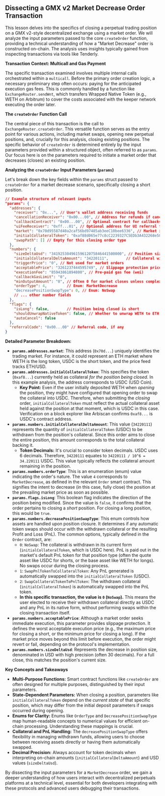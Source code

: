 ## Dissecting a GMX v2 Market Decrease Order Transaction

This lesson delves into the specifics of closing a perpetual trading position on a GMX v2-style decentralized exchange using a market order. We will analyze the input parameters passed to the core `createOrder` function, providing a technical understanding of how a "Market Decrease" order is constructed on-chain. The analysis uses insights typically gained from inspecting transactions via tools like Tenderly.

**Transaction Context: Multicall and Gas Payment**

The specific transaction examined involves multiple internal calls orchestrated within a `multicall`. Before the primary order creation logic, a necessary preliminary step often occurs: paying for the anticipated execution gas fees. This is commonly handled by a function like `ExchangeRouter.sendWnt`, which transfers Wrapped Native Token (e.g., WETH on Arbitrum) to cover the costs associated with the keeper network executing the order later.

**The `createOrder` Function Call**

The central piece of this transaction is the call to `ExchangeRouter.createOrder`. This versatile function serves as the entry point for various actions, including market swaps, opening new perpetual positions, and, crucially for this analysis, closing existing positions. The specific behavior of `createOrder` is determined entirely by the input parameters provided within a structured object, often referred to as `params`. Our focus here is on the parameters required to initiate a market order that decreases (closes) an existing position.

**Analyzing the `createOrder` Input Parameters (`params`)**

Let's break down the key fields within the `params` struct passed to `createOrder` for a market decrease scenario, specifically closing a short position.

```json
// Example structure of relevant inputs
"params": {
  "addresses": {
    "receiver": "0x...", // User's wallet address receiving funds
    "cancellationReceiver": "0x00...00", // Address for refunds if cancelled
    "callbackContract": "0x00...00", // Optional contract for callbacks
    "uiFeeReceiver": "0xff...01", // Optional address for UI referral fees
    "market": "0x70d95587d40a2caf56bd97485ab3eeC10bee6336", // Market identifier
    "initialCollateralToken": "0xaf88d065e77c8cC2239327C5EDb3A432268e5831", // Current collateral token (USDC)
    "swapPath": [] // Empty for this closing order type
  },
  "numbers": {
    "sizeDeltaUsd": "34192530496159612075846441500000", // Position size reduction (USD, 30 decimals)
    "initialCollateralDeltaAmount": "34220111",        // Collateral withdrawal amount (USDC, 6 decimals)
    "triggerPrice": "0", // Not used for market orders
    "acceptablePrice": "3261237444595749", // Slippage protection price (relevant for execution)
    "executionFee": "85943861894800", // Pre-paid gas fee (wei)
    "callbackGasLimit": "0",
    "minOutputAmount": "0", // Often 0 for market closes unless complex swaps involved
    "orderType": 4,         // Enum: MarketDecrease
    "decreasePositionSwapType": 0, // Enum: NoSwap
    // ... other number fields
  },
  "flags": {
    "isLong": false,        // Position being closed is short
    "shouldUnwrapNativeToken": false, // Whether to unwrap WETH to ETH on withdrawal
    "autoCancel": false
  },
  "referralCode": "0x00...00" // Referral code, if any
}
```

**Detailed Parameter Breakdown:**

*   **`params.addresses.market`**: This address (`0x70d...`) uniquely identifies the trading market. For instance, it could represent an ETH market where WETH is the long token, USDC is the short token, and the price feed tracks ETH/USD.
*   **`params.addresses.initialCollateralToken`**: This specifies the token (`0xaf8...`) currently held as collateral *for the position being closed*. In this example analysis, the address corresponds to USDC (USD Coin).
    *   **Key Point:** Even if the user initially deposited WETH when *opening* the position, they might have configured that opening order to swap the collateral into USDC. Therefore, when submitting the *closing* order, `initialCollateralToken` must reflect the actual collateral asset held against the position at that moment, which is USDC in this case. Verification on a block explorer like Arbiscan confirms `0xaf8...` is USDC's contract address.
*   **`params.numbers.initialCollateralDeltaAmount`**: This value (`34220111`) represents the quantity of `initialCollateralToken` (USDC) to be withdrawn from the position's collateral. Since this order aims to close the entire position, this amount corresponds to the total collateral backing it.
    *   **Token Decimals:** It's crucial to consider token decimals. USDC uses 6 decimals. Therefore, `34220111` equates to `34220111 / 10^6 = 34.220111` USDC. This value typically reflects the collateral amount remaining in the position.
*   **`params.numbers.orderType`**: This is an enumeration (enum) value indicating the order's nature. The value `4` corresponds to `MarketDecrease`, as defined in the relevant `Order` smart contract. This signifies the intent to decrease (in this case, fully close) the position at the prevailing market price as soon as possible.
*   **`params.flags.isLong`**: This boolean flag indicates the direction of the position being modified. Since the value is `false`, it confirms that the order pertains to closing a *short* position. For closing a long position, this would be `true`.
*   **`params.numbers.decreasePositionSwapType`**: This enum controls how assets are handled upon position closure. It determines if any automatic token swaps should occur with the withdrawn collateral or the resulting Profit and Loss (PnL). The common options, typically defined in the `Order` contract, are:
    *   `0`: `NoSwap`: The collateral is withdrawn in its current form (`initialCollateralToken`, which is USDC here). PnL is paid out in the market's default PnL token for that position type (often the quote asset like USDC for shorts, or the base asset like WETH for longs). No swaps occur during the closing process.
    *   `1`: `SwapPnlTokenToCollateralToken`: Any PnL generated is automatically swapped into the `initialCollateralToken` (USDC).
    *   `2`: `SwapCollateralTokenToPnlToken`: The withdrawn collateral (`initialCollateralToken`) is automatically swapped into the PnL token.
    *   **In this specific transaction, the value is `0` (`NoSwap`).** This means the user elected to receive their withdrawn collateral directly as USDC and any PnL in its native form, without performing swaps within the closing transaction itself.
*   **`params.numbers.acceptablePrice`**: Although a market order seeks immediate execution, this parameter provides slippage protection. It defines the worst acceptable execution price (e.g., the maximum price for closing a short, or the minimum price for closing a long). If the market price moves beyond this limit before execution, the order might revert or fail, depending on the protocol's implementation.
*   **`params.numbers.sizeDeltaUsd`**: Represents the decrease in position size, denominated in USD with high precision (often 30 decimals). For a full close, this matches the position's current size.

**Key Concepts and Takeaways**

*   **Multi-Purpose Functions:** Smart contract functions like `createOrder` are often designed for multiple purposes, distinguished by their input parameters.
*   **State-Dependent Parameters:** When closing a position, parameters like `initialCollateralToken` depend on the *current state* of that specific position, which may differ from the initial deposit parameters if swaps occurred during opening.
*   **Enums for Clarity:** Enums like `OrderType` and `DecreasePositionSwapType` map human-readable concepts to numerical values for efficient on-chain processing. Understanding these mappings is crucial.
*   **Collateral and PnL Handling:** The `decreasePositionSwapType` offers flexibility in managing withdrawn funds, allowing users to choose between receiving assets directly or having them automatically swapped.
*   **Decimal Precision:** Always account for token decimals when interpreting on-chain amounts (`initialCollateralDeltaAmount`) and USD values (`sizeDeltaUsd`).

By dissecting the input parameters for a `MarketDecrease` order, we gain a deeper understanding of how users interact with decentralized perpetuals platforms at a technical level, essential for both developers integrating with these protocols and advanced users debugging their transactions.